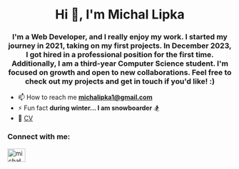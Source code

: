 <h1 align="center">Hi 👋, I'm Michal Lipka</h1>
<h3 align="center">I'm a Web Developer, and I really enjoy my work. I started my journey in 2021, taking on my first projects. In December 2023, I got hired in a professional position for the first time. Additionally, I am a third-year Computer Science student. I'm focused on growth and open to new collaborations. Feel free to check out my projects and get in touch if you'd like! :)</h3>

- 📫 How to reach me **michalipka1@gmail.com**
- ⚡ Fun fact **during winter... I am snowboarder** 🏂
- 📄 [CV](https://www.canva.com/design/DAGcXbvqtOM/uyFWUO65Ni6p5hTy-gQqkA/view?utm_content=DAGcXbvqtOM&utm_campaign=designshare&utm_medium=link2&utm_source=uniquelinks&utlId=hd84235835f)

<h3 align="left">Connect with me:</h3>
<p align="left">
<a href="https://linkedin.com/in/michal-lipka-fe" target="blank"><img align="center" src="https://raw.githubusercontent.com/rahuldkjain/github-profile-readme-generator/master/src/images/icons/Social/linked-in-alt.svg" alt="michał lipka" height="30" width="40" /></a>
</p>
